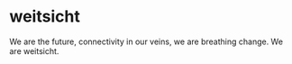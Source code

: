 # weitsicht
We are the future, connectivity in our veins, we are breathing change. We are weitsicht.
